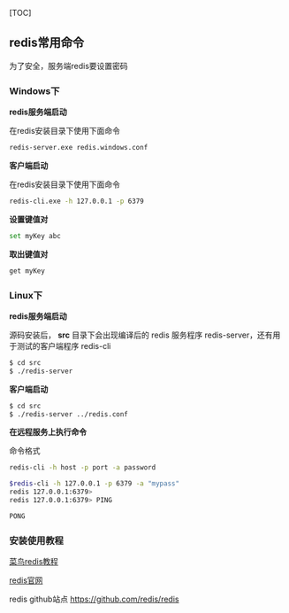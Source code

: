 [TOC]

## redis常用命令

为了安全，服务端redis要设置密码

### Windows下

**redis服务端启动**

在redis安装目录下使用下面命令

```bash
redis-server.exe redis.windows.conf
```

**客户端启动**

在redis安装目录下使用下面命令

```bash
redis-cli.exe -h 127.0.0.1 -p 6379
```

 **设置键值对**

```bash
set myKey abc
```

 **取出键值对**

```bash
get myKey
```

 

### Linux下

**redis服务端启动**

源码安装后， **src** 目录下会出现编译后的 redis 服务程序 redis-server，还有用于测试的客户端程序 redis-cli 

```bash
$ cd src
$ ./redis-server
```

**客户端启动**

```bash
$ cd src
$ ./redis-server ../redis.conf
```

 

**在远程服务上执行命令**

命令格式

```bash
redis-cli -h host -p port -a password
```



```bash
$redis-cli -h 127.0.0.1 -p 6379 -a "mypass"
redis 127.0.0.1:6379>
redis 127.0.0.1:6379> PING

PONG
```

 

### 安装使用教程

[菜鸟redis教程](https://www.runoob.com/redis/redis-install.html)

[redis官网](https://redis.io/)

redis github站点    https://github.com/redis/redis

